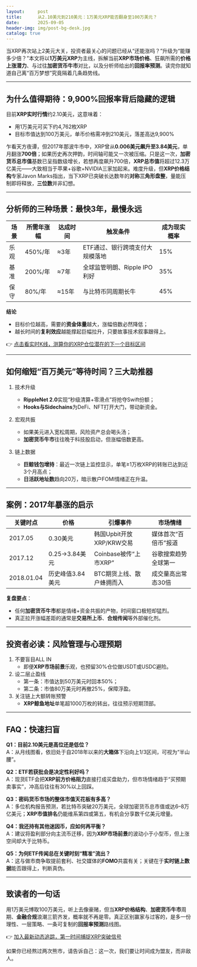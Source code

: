 ```yaml
---
layout:     post
title:      从2.10美元到210美元：1万美元XRP能否翻身至100万美元？
date:       2025-09-05
header-img: img/post-bg-desk.jpg
catalog: true
---
```


当XRP再次站上2美元大关，投资者最关心的问题已经从“还能涨吗？”升级为“能赚多少倍？”本文将以**1万美元XRP**为主线，拆解当前**XRP市场价格**、狂飙所需的**价格上涨潜力**、与过往**加密货币牛市**对比，以及分析师给出的**回报率预测**。读完你就知道自己离“百万梦想”究竟隔着几条趋势线。

---

## 为什么值得期待：9,900%回报率背后隐藏的逻辑  
目前**XRP实时行情**约2.10美元，这意味着：  

- 用1万美元可买下约4,762枚XRP  
- 目标市值达到100万美元，单币价格需冲到210美元，落差高达9,900%  

乍看天方夜谭，但2017年那波牛市中，XRP曾从**0.006美元飙升至3.84美元**，单月翻涨**700倍**；如果历史再次押韵，时间轴可能又一次被压缩。只是这一次，**加密货币总市值**基数已呈指数级增长，若想再度飙升700倍，**XRP总市值**将超过12.3万亿美元——大致相当于苹果+谷歌+NVIDIA三家加起来。难度升级，但**XRP价格结构**专家Javon Marks指出，当下XRP已突破长达数年的**对称三角形盘整**，量能压制即将释放，**三位数**并非幻想。

---

## 分析师的三种场景：最快3年，最慢永远  

| 场景 | 所需年涨幅 | 达成时间 | 触发条件 | 成为现实概率 |
|---|---|---|---|---|
| 乐观 | 450%/年 | ≈3年 | ETF通过、银行跨境支付大规模落地 | 15% |
| 基准 | 200%/年 | ≈7年 | 全球监管明朗、Ripple IPO利好 | 35% |
| 保守 | 80%/年 | ≈15年 | 与比特币同周期长牛 | 45% |

**结论**  
- 目标价位越高，需要的**资金体量**越大，涨幅倍数必然降低；  
- 越长时间的**复利效应**越能撑起巨幅拉升，只要故事技术叙事跟得上。

👉 [点击看实时K线，测算你的XRP仓位潜在的下一个目标区间](https://okxdog.com/)

---

## 如何缩短“百万美元”等待时间？三大助推器  

1. 技术升级  
   - **RippleNet 2.0**实现“秒级清算+零滑点”将抢夺Swift份额；  
   - **Hooks与Sidechains**为DeFi、NFT打开大门，带动新资金。  

2. 宏观共振  
   - 如果美元进入宽松周期，风险资产总会喝头汤；  
   - **加密货币牛市**往往晚于科技股启动，但涨幅倍数更高。  

3. 链上数据  
   - **巨鲸钱包增持**：最近一次链上监控显示，单笔≥1万枚XRP的转账已达到近3个月高点；  
   - **日活跃地址数**趋向20万，暗示散户FOMI情绪正在升温。

---

## 案例：2017年暴涨的启示  

| 关键时点 | 价格 | 引爆事件 | 市场情绪 |
|---|---|---|---|
| 2017.05 | 0.30美元 | 韩国Upbit开放XRP/KRW交易 | 媒体首次“百倍币”报道 |
| 2017.12 | 0.25→3.84美元 | Coinbase被传“上市XRP” | 谷歌搜索趋势全球第一 |
| 2018.01.04 | 历史峰值3.84美元 | BTC期货上线、散户蜂拥而入 | 成交量高出常态30倍 |

**复盘要点**：  
- 任何**加密货币牛市**都是情绪+资金共振的产物，时间窗口极短却猛烈。  
- 真正拉开涨幅差距的通常是**交易所上币**、**合规传闻**等外部催化剂。  

---

## 投资者必读：风险管理与心理预期  

1. 不要盲目ALL IN  
   - 即便**XRP市场前景**乐观，也预留30%仓位做USDT或USDC避险。  
2. 设二层止盈线  
   - 第一条：市值达到50万美元时回本50%；  
   - 第二条：市值80万美元时再撤25%，保障浮盈。  
3. 关注链上大额转账预警  
   - **XRP鲸鱼地址**单笔超1000万枚的转出，往往预示短期顶部。  

---

## FAQ：快速扫盲  

**Q1：目前2.10美元是高位还是低位？**  
A：从月线图看，依旧处于自2018年以来的**大箱体**下沿向上1/3区间，可视为“半山腰”。  

**Q2：ETF若获批会是决定性利好吗？**  
A：现货ETF会把**XRP前方价格阻力**直接打成买盘助力，但市场情绪趋于“买预期卖事实”，冲高后往往有30%以上回踩。  

**Q3：密码货币市场的整体市值天花板有多高？**  
A：多位机构报告预测，若比特币突破20万美元，全球加密货币总市值或达6–8万亿美元；**XRP市值排名**仍能维系第四或第五，有机会分享数千亿美元增量。  

**Q4：我还持有其他迷因币，应如何再平衡？**  
A：建议将盈利部分向主流币迁移，因为**XRP市场前景**的波动小于小型币，但上涨空间却大于比特币。  

**Q5：为何ETF传闻总在关键时刻“精准”流出？**  
A：这与做市商争取提前套利、社交媒体的**FOMO**共震有关；关键在于**实时链上数据**能否跟得上，判断真伪。  

---

## 致读者的一句话  

用1万美元博取100万美元，听上去像豪赌，但当**XRP价格结构**、**加密货币牛市**周期、**金融合规**浪潮三箭齐发，概率就不再是零。真正区别赢家与过客的，是多一份理性、一层策略、一条可复制的**回报率预测**路线图。  

👉 [加入最新动态追踪，第一时间捕捉XRP突破信号](https://okxdog.com/)

如果你已经熬过两次熊市，请告诉自己：这一次，我们要让时间成为盟友，而非敌人。